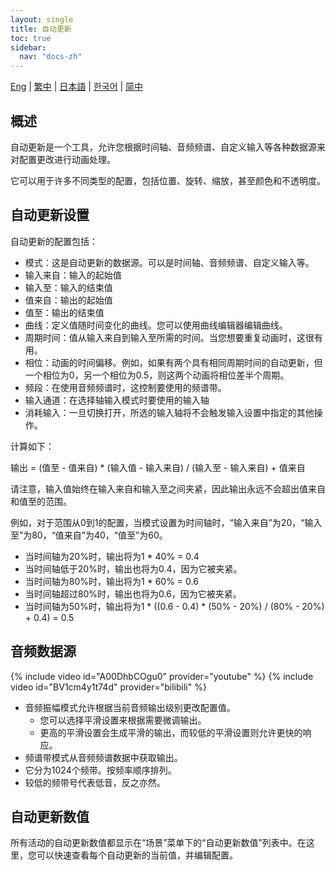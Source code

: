 ```yaml
---
layout: single
title: 自动更新
toc: true
sidebar:
  nav: "docs-zh"
---
```

[Eng](/dancexr/features/autoupdate) | [繁中](/tw/dancexr/features/autoupdate) | [日本語](/jp/dancexr/features/autoupdate) | [한국어](/kr/dancexr/features/autoupdate) | [简中](/zh/dancexr/features/autoupdate)


## 概述
自动更新是一个工具，允许您根据时间轴、音频频谱、自定义输入等各种数据源来对配置更改进行动画处理。

它可以用于许多不同类型的配置，包括位置、旋转、缩放，甚至颜色和不透明度。

## 自动更新设置
自动更新的配置包括：
* 模式：这是自动更新的数据源。可以是时间轴、音频频谱、自定义输入等。
* 输入来自：输入的起始值
* 输入至：输入的结束值
* 值来自：输出的起始值
* 值至：输出的结束值
* 曲线：定义值随时间变化的曲线。您可以使用曲线编辑器编辑曲线。
* 周期时间：值从输入来自到输入至所需的时间。当您想要重复动画时，这很有用。
* 相位：动画的时间偏移。例如，如果有两个具有相同周期时间的自动更新，但一个相位为0，另一个相位为0.5，则这两个动画将相位差半个周期。
* 频段：在使用音频频谱时，这控制要使用的频谱带。
* 输入通道：在选择轴输入模式时要使用的输入轴
* 消耗输入：一旦切换打开，所选的输入轴将不会触发输入设置中指定的其他操作。

计算如下：

输出 = (值至 - 值来自) * (输入值 - 输入来自) / (输入至 - 输入来自) + 值来自

请注意，输入值始终在输入来自和输入至之间夹紧，因此输出永远不会超出值来自和值至的范围。

例如，对于范围从0到1的配置，当模式设置为时间轴时，“输入来自”为20，“输入至”为80，“值来自”为40，“值至”为60。
* 当时间轴为20%时，输出将为1 * 40% = 0.4
* 当时间轴低于20%时，输出也将为0.4，因为它被夹紧。
* 当时间轴为80%时，输出将为1 * 60% = 0.6
* 当时间轴超过80%时，输出也将为0.6，因为它被夹紧。
* 当时间轴为50%时，输出将为1 * ((0.6 - 0.4) * (50% - 20%) / (80% - 20%) + 0.4) = 0.5

## 音频数据源
{% include video id="A00DhbCOgu0" provider="youtube" %}
{% include video id="BV1cm4y1t74d" provider="bilibili" %}

* 音频振幅模式允许根据当前音频输出级别更改配置值。
    * 您可以选择平滑设置来根据需要微调输出。
    * 更高的平滑设置会生成平滑的输出，而较低的平滑设置则允许更快的响应。
* 频谱带模式从音频频谱数据中获取输出。
* 它分为1024个频带。按频率顺序排列。
* 较低的频带号代表低音，反之亦然。

## 自动更新数值
所有活动的自动更新数值都显示在“场景”菜单下的“自动更新数值”列表中。在这里，您可以快速查看每个自动更新的当前值，并编辑配置。